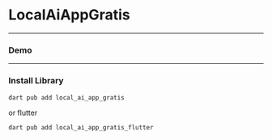 # LocalAiAppGratis


---

### Demo

---

### Install Library

```bash
dart pub add local_ai_app_gratis
```

or flutter

```bash
dart pub add local_ai_app_gratis_flutter
```
 